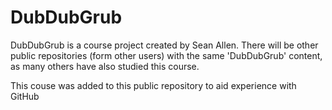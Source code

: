 # DubDubGrub

DubDubGrub is a course project created by Sean Allen. 
There will be other public repositories (form other users) with the same 'DubDubGrub' content, as many others have also studied this course.

This couse was added to this public repository to aid experience with GitHub
